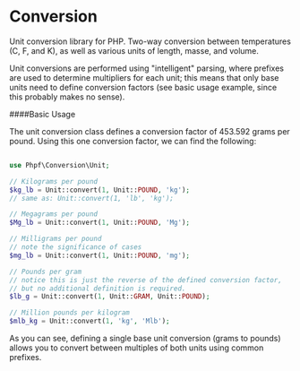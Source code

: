 Conversion
==========

Unit conversion library for PHP. Two-way conversion between temperatures (C, F, and K), as well as various units of length, masse, and volume.

Unit conversions are performed using "intelligent" parsing, where prefixes are used to determine multipliers for each unit; this means that only base units need to define conversion factors (see basic usage example, since this probably makes no sense).

####Basic Usage

The unit conversion class defines a conversion factor of 453.592 grams per pound. Using this one conversion factor, we can find the following:

```php

use Phpf\Conversion\Unit;

// Kilograms per pound
$kg_lb = Unit::convert(1, Unit::POUND, 'kg');
// same as: Unit::convert(1, 'lb', 'kg');

// Megagrams per pound
$Mg_lb = Unit::convert(1, Unit::POUND, 'Mg');

// Milligrams per pound
// note the significance of cases
$mg_lb = Unit::convert(1, Unit::POUND, 'mg');

// Pounds per gram 
// notice this is just the reverse of the defined conversion factor, 
// but no additional definition is required.
$lb_g = Unit::convert(1, Unit::GRAM, Unit::POUND);

// Million pounds per kilogram
$mlb_kg = Unit::convert(1, 'kg', 'Mlb');
```

As you can see, defining a single base unit conversion (grams to pounds) allows you to convert between multiples of both units using common prefixes.

